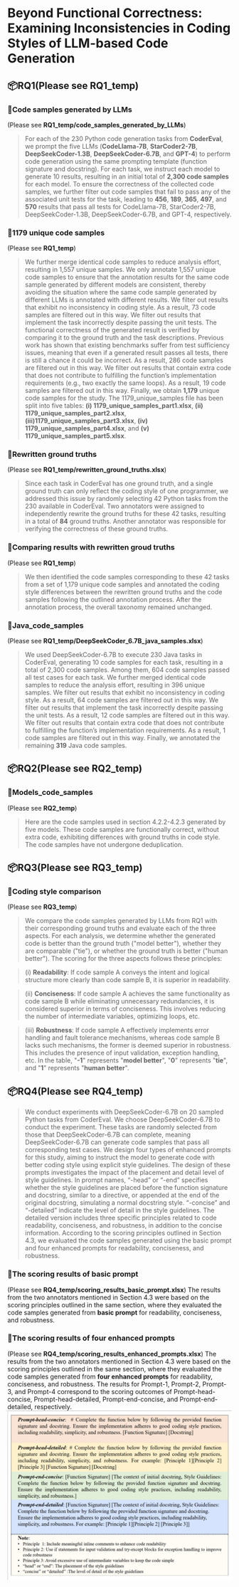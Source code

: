 # Beyond Functional Correctness: Examining Inconsistencies in Coding Styles of LLM-based Code Generation

## 📦RQ1(Please see RQ1_temp)
### 📄Code samples generated by LLMs 
(Please see **RQ1_temp/code_samples_generated_by_LLMs**) 
> For each of the 230 Python code generation tasks from **CoderEval**, we prompt the five LLMs (**CodeLlama-7B**, **StarCoder2-7B**, **DeepSeekCoder-1.3B**, **DeepSeekCoder-6.7B**, and **GPT-4**) to perform code generation using the same prompting template (function signature and docstring). For each task, we instruct each model to generate 10 results, resulting in an initial total of **2,300 code samples** for each model. To ensure the correctness of the collected code samples, we further filter out code samples that fail to pass any of the associated unit tests for the task, leading to **456**, **189**, **365**, **497**, and **570** results that pass all tests for CodeLlama-7B, StarCoder2-7B, DeepSeekCoder-1.3B, DeepSeekCoder-6.7B, and GPT-4, respectively.

### 📄1179 unique code samples
(Please see **RQ1_temp**) 
> We further merge identical code samples to reduce analysis effort, resulting in 1,557 unique samples. We only annotate 1,557 unique code samples to ensure that the annotation results for the same code sample generated by different models are consistent, thereby avoiding the situation where the same code sample generated by different LLMs is annotated with different results. We filter out results that exhibit no inconsistency in coding style. As a result, 73 code samples are filtered out in this way. We filter out results that implement the task incorrectly despite passing the unit tests. The functional correctness of the generated result is verified by comparing it to the ground truth and the task descriptions. Previous work has shown that existing benchmarks suffer from test sufficiency issues, meaning that even if a generated result passes all tests, there is still a chance it could be incorrect. As a result, 286 code samples are filtered out in this way. We filter out results that contain extra code that does not contribute to fulfilling the function’s implementation requirements (e.g., two exactly the same loops). As a result, 19 code samples are filtered out in this way. Finally, we obtain **1,179** unique code samples for the study. The 1179_unique_samples file has been split into five tables: **(i) 1179_unique_samples_part1.xlsx**, **(ii) 1179_unique_samples_part2.xlsx**,  **(iii)1179_unique_samples_part3.xlsx**, **(iv) 1179_unique_samples_part4.xlsx**, and **(v) 1179_unique_samples_part5.xlsx**.

### 📄Rewritten ground truths
(Please see **RQ1_temp/rewritten_ground_truths.xlsx**) 
> Since each task in CoderEval has one ground truth, and a single ground truth can only reflect the coding style of one programmer, we addressed this issue by randomly selecting 42 Python tasks from the 230 available in CoderEval. Two annotators were assigned to independently rewrite the ground truths for these 42 tasks, resulting in a total of **84** ground truths. Another annotator was responsible for verifying the correctness of these ground truths.

### 📄Comparing results with rewritten groud truths
(Please see **RQ1_temp**) 
> We then identified the code samples corresponding to these 42 tasks from a set of 1,179 unique code samples and annotated the coding style differences between the rewritten ground truths and the code samples following the outlined annotation process. After the annotation process, the overall taxonomy remained unchanged.

### 📄Java_code_samples
(Please see **RQ1_temp/DeepSeekCoder_6.7B_java_samples.xlsx**) 
> We used DeepSeekCoder-6.7B to execute 230 Java tasks in CoderEval, generating 10 code samples for each task, resulting in a total of 2,300 code samples. Among them, 604 code samples passed all test cases for each task. We further merged identical code samples to reduce the analysis effort, resulting in 396 unique samples. We filter out results that exhibit no inconsistency in coding style. As a result, 64 code samples are filtered out in this way. We filter out results that implement the task incorrectly despite passing the unit tests. As a result, 12 code samples are filtered out in this way. We filter out results that contain extra code that does not contribute to fulfilling the function’s implementation requirements. As a result, 1 code samples are filtered out in this way. Finally, we annotated the remaining **319** Java code samples.


## 📦RQ2(Please see RQ2_temp)
### 📄Models_code_samples
(Please see **RQ2_temp**)  
> Here are the code samples used in section 4.2.2-4.2.3 generated by five models. These code samples are functionally correct, without extra code, exhibiting differences with ground truths in code style. The code samples have not undergone deduplication.


## 📦RQ3(Please see RQ3_temp)
### 📄Coding style comparison
(Please see **RQ3_temp**) 
> We compare the code samples generated by LLMs from RQ1 with their corresponding ground truths and evaluate each of the three aspects. For each analysis, we determine whether the generated code is better than the ground truth ("model better"), whether they are comparable ("tie"), or whether the ground truth is better ("human better"). The scoring for the three aspects follows these principles:

> (i) **Readability**: If code sample A conveys the intent and logical structure more clearly than code sample B, it is superior in readability.

> (ii) **Conciseness**: If code sample A achieves the same functionality as code sample B while eliminating unnecessary redundancies, it is considered superior in terms of conciseness. This involves reducing the number of intermediate variables, optimizing loops, etc.

> (iii) **Robustness**: If code sample A effectively implements error handling and fault tolerance mechanisms, whereas code sample B lacks such mechanisms, the former is deemed superior in robustness. This includes the presence of input validation, exception handling, etc.
In the table, "**-1**" represents "**model better**", "**0**" represents "**tie**", and "**1**" represents "**human better**".


## 📦RQ4(Please see RQ4_temp)
> We conduct experiments with DeepSeekCoder-6.7B on 20 sampled Python tasks from CoderEval. We choose DeepSeekCoder-6.7B to conduct the experiment. These tasks are randomly selected from those that DeepSeekCoder-6.7B can complete, meaning DeepSeekCoder-6.7B can generate code samples that pass all corresponding test cases. We design four types of enhanced prompts for this study, aiming to instruct the model to generate code with better coding style using explicit style guidelines. The design of these prompts investigates the impact of the placement and detail level of style guidelines. In prompt names, “-head” or “-end” specifies whether the style guidelines are placed before the function signature and docstring, similar to a directive, or appended at the end of the original docstring, simulating a normal docstring style. “-concise” and “-detailed” indicate the level of detail in the style guidelines. The detailed version includes three specific principles related to code readability, conciseness, and robustness, in addition to the concise information. According to the scoring principles outlined in Section 4.3, we evaluated the code samples generated using the basic prompt and four enhanced prompts for readability, conciseness, and robustness. 

### 📄The scoring results of basic prompt
(Please see **RQ4_temp/scoring_results_basic_prompt.xlsx**) 
The results from the two annotators mentioned in Section 4.3 were based on the scoring principles outlined in the same section, where they evaluated the code samples generated from **basic prompt** for readability, conciseness, and robustness.

### 📄The scoring results of four enhanced prompts
(Please see **RQ4_temp/scoring_results_enhanced_prompts.xlsx**) 
The results from the two annotators mentioned in Section 4.3 were based on the scoring principles outlined in the same section, where they evaluated the code samples generated from **four enhanced prompts** for readability, conciseness, and robustness. The results for Prompt-1, Prompt-2, Prompt-3, and Prompt-4 correspond to the scoring outcomes of Prompt-head-concise, Prompt-head-detailed, Prompt-end-concise, and Prompt-end-detailed, respectively.
![Prompt templates](https://github.com/DeepSoftwareAnalytics/Coding-Style-Empirical/blob/main/images/prompts-4.png)
